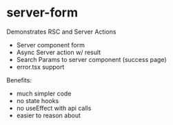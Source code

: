 # server-form

Demonstrates RSC and Server Actions

* Server component form
* Async Server action w/ result 
* Search Params to server component (success page)
* error.tsx support 

Benefits:

* much simpler code
* no state hooks
* no useEffect with api calls
* easier to reason about
